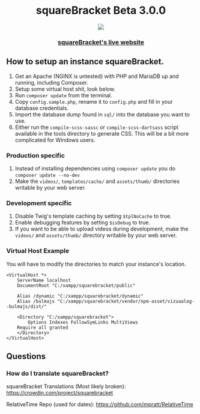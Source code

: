 <h1 align="center">squareBracket Beta 3.0.0</h1>
<p align="center">
<img src="https://user-images.githubusercontent.com/45898787/186765639-085e4eac-6120-4469-b3bf-e2728d5c4e2f.png">
</p>

<h3 align="center"><a href="https://pok.byteemail.com/">squareBracket's live website</a></h3>

## How to setup an instance squareBracket.
1. Get an Apache (NGINX is untested) with PHP and MariaDB up and running, including Composer.
1. Setup some virtual host shit, look below.
1. Run `composer update` from the terminal.
1. Copy `config.sample.php`, rename it to `config.php` and fill in your database credentials.
1. Import the database dump found in `sql/` into the database you want to use.
1. Either run the `compile-scss-sassc` or `compile-scss-dartsass` script available in the tools directory to generate CSS. This will be a bit more complicated for Windows users.

### Production specific
1. Instead of installing dependencies using `composer update` you do `composer update --no-dev`
1. Make the `videos/`, `templates/cache/` and `assets/thumb/` directories writable by your web server.

### Development specific

1. Disable Twig's template caching by setting `$tplNoCache` to true.
1. Enable debugging features by setting `$isDebug` to true.
1. If you want to be able to upload videos during development, make the `videos/` and `assets/thumb/` directory writable by your web server.

### Virtual Host Example
You will have to modify the directories to match your instance's location.
```
<VirtualHost *> 
    ServerName localhost
    DocumentRoot "C:/xampp/squarebracket/public"

    Alias /dynamic "C:/xampp/squarebracket/dynamic"
    Alias /bulmajs "C:/xampp/squarebracket/vendor/npm-asset/vizuaalog--bulmajs/dist/"

    <Directory "C:/xampp/squarebracket">
        Options Indexes FollowSymLinks MultiViews
	Require all granted
    </Directory>
</VirtualHost>
```

## Questions

### How do I translate squareBracket?

squareBracket Translations (Most likely broken): https://crowdin.com/project/squarebracket

RelativeTime Repo (used for dates): https://github.com/mpratt/RelativeTime